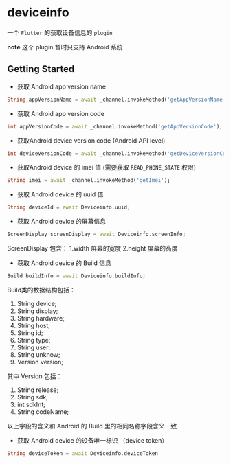 # deviceinfo

一个 `Flutter` 的获取设备信息的 `plugin`

**note** 这个 plugin 暂时只支持 Android 系统

## Getting Started

* 获取 Android app version name

```dart
String appVersionName = await _channel.invokeMethod('getAppVersionName');
```

* 获取 Android app version code

```dart
int appVersionCode = await _channel.invokeMethod('getAppVersionCode');
```

* 获取Android device version code (Android API level)

```dart
int deviceVersionCode = await _channel.invokeMethod('getDeviceVersionCode');
```

* 获取Android device 的 imei 值 (需要获取 `READ_PHONE_STATE` 权限)

```dart
String imei = await _channel.invokeMethod('getImei');
```

* 获取 Android device 的 uuid 值

```dart
String deviceId = await Deviceinfo.uuid;
```

* 获取 Android device 的屏幕信息

```dart
ScreenDisplay screenDisplay = await Deviceinfo.screenInfo;
```

ScreenDisplay 包含：
1.width 屏幕的宽度
2.height 屏幕的高度

* 获取 Android device 的 Build 信息

```dart
Build buildInfo = await Deviceinfo.buildInfo;
```

Build类的数据结构包括：

1. String device;
2. String display;
3. String hardware;
4. String host;
5. String id;
6. String type;
7. String user;
8. String unknow;
9. Version version;

其中 Version 包括：

1. String release;
2. String sdk;
3. int sdkInt;
4. String codeName;

以上字段的含义和 Android 的 Build 里的相同名称字段含义一致


* 获取 Android device 的设备唯一标识 （device token）

```dart
String deviceToken = await Deviceinfo.deviceToken
```

